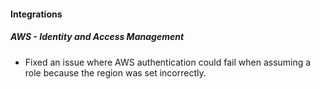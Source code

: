 
#### Integrations

##### AWS - Identity and Access Management

- Fixed an issue where AWS authentication could fail when assuming a role because the region was set incorrectly.
